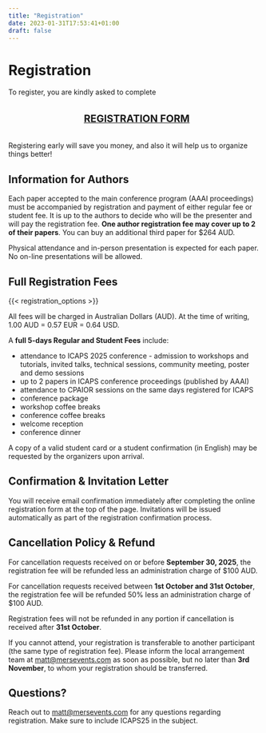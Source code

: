```yaml
---
title: "Registration"
date: 2023-01-31T17:53:41+01:00
draft: false
---
```


# Registration

To register, you are kindly asked to complete

<div style="width: 100%; padding: 1%; text-align: center;">

 <p><a href="http://mers.cventevents.com/ICAPS-2025" target="_lank"><span style="font-weight: bold;font-size: 20px;">REGISTRATION FORM</span></a></p>

</div>


Registering early will save you money, and also it will help us to organize things better!
<!--
The deadline for **early registration is Wednesday September 3, 2025** and the **late registration deadline is Friday October 31, 2025**. -->

## Information for Authors

Each paper accepted to the main conference program (AAAI proceedings) must be accompanied by registration and payment of either regular fee or student fee. It is up to the authors to decide who will be the presenter and will pay the registration fee. **One author registration fee may cover up to 2 of their papers**. You can buy an additional third paper for $264 AUD.

Physical attendance and in-person presentation is expected for each paper. No on-line presentations will be allowed.

## Full Registration Fees

{{< registration_options >}}

All fees will be charged in Australian Dollars (AUD). At the time of writing, 1.00 AUD = 0.57 EUR = 0.64 USD.

A **full 5-days Regular and Student Fees** include:

* attendance to ICAPS 2025 conference - admission to workshops and tutorials, invited talks, technical sessions, community meeting, poster and demo sessions
* up to 2 papers in ICAPS conference proceedings (published by AAAI)
* attendance to CPAIOR sessions on the same days registered for ICAPS
* conference package
* workshop coffee breaks
* conference coffee breaks
* welcome reception
* conference dinner

A copy of a valid student card or a student confirmation (in English) may be requested by the organizers upon arrival.

## Confirmation & Invitation Letter

You will receive email confirmation immediately after completing the online registration form at the top of the page. Invitations will be issued automatically as part of the registration confirmation process.

## Cancellation Policy & Refund

For cancellation requests received on or before **September 30, 2025**, the registration fee will be refunded less an administration charge of $100 AUD.

For cancellation requests received between **1st October and 31st October**, the registration fee will be refunded 50% less an administration charge of $100 AUD.

Registration fees will not be refunded in any portion if cancellation is received after **31st October**.

If you cannot attend, your registration is transferable to another participant (the same type of registration fee). Please inform the local arrangement team at matt@mersevents.com as soon as possible, but no later than **3rd November**, to whom your registration should be transferred.

## Questions?

Reach out to matt@mersevents.com for any questions regarding registration. Make sure to include ICAPS25 in the subject.
